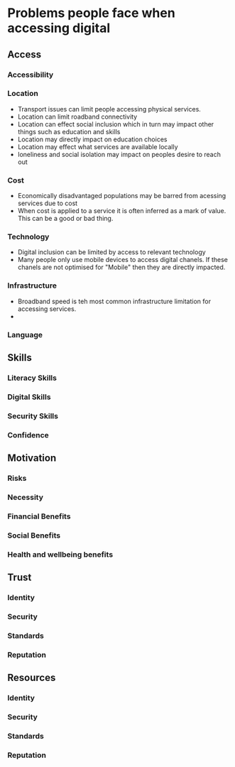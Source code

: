 # Problems people face when accessing digital

## Access
### Accessibility

### Location
- Transport issues can limit people accessing physical services.
- Location can limit roadband connectivity
- Location can effect social inclusion which in turn may impact other things such as education and skills
- Location may directly impact on education choices
- Location may effect what services are available locally
- loneliness and social isolation may impact on peoples desire to reach out

### Cost
- Economically disadvantaged populations may be barred from acessing services due to cost
- When cost is applied to a service it is often inferred as a mark of value. This can be a good or bad thing.

### Technology
- Digital inclusion can be limited by access to relevant technology
- Many people only use mobile devices to access digital chanels. If these chanels are not optimised for "Mobile" then they are directly impacted.

### Infrastructure
- Broadband speed is teh most common infrastructure limitation for accessing services.
- 

### Language

## Skills
### Literacy Skills

### Digital Skills

### Security Skills

### Confidence

## Motivation
### Risks

### Necessity

### Financial Benefits

### Social Benefits

### Health and wellbeing benefits

## Trust
### Identity

### Security

### Standards

### Reputation


## Resources
### Identity

### Security

### Standards

### Reputation
